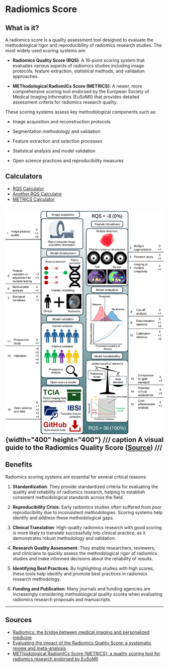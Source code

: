 # Radiomics Score

## What is it?

A radiomics score is a quality assessment tool designed to evaluate the methodological rigor and reproducibility of radiomics research studies. The most widely used scoring systems are:

- **Radiomics Quality Score (RQS)**: A 16-point scoring system that evaluates various aspects of radiomics studies including image protocols, feature extraction, statistical methods, and validation approaches.

- **METhodological RadiomICs Score (METRICS)**: A newer, more comprehensive scoring tool endorsed by the European Society of Medical Imaging Informatics (EuSoMII) that provides detailed assessment criteria for radiomics research quality.

These scoring systems assess key methodological components such as:

- Image acquisition and reconstruction protocols

- Segmentation methodology and validation

- Feature extraction and selection processes

- Statistical analysis and model validation

- Open science practices and reproducibility measures

## Calculators
- [RQS Calculator](https://www.radiomics.world/rqs)
- [Another RQS Calculator](https://uwa-medical-physics-research-group.github.io/RQS-calculator/)
- [METRICS Calculator](https://metricsscore.github.io/metrics/METRICS.html)


![img](./images/RQS.webp){width="400" height="400"}
/// caption
A visual guide to the Radiomics Quality Score ([Source](https://link.springer.com/article/10.1007/s00330-024-11341-y/figures/1))
///
---

## Benefits

Radiomics scoring systems are essential for several critical reasons:

1. **Standardization**: They provide standardized criteria for evaluating the quality and reliability of radiomics research, helping to establish consistent methodological standards across the field.

2. **Reproducibility Crisis**: Early radiomics studies often suffered from poor reproducibility due to inconsistent methodologies. Scoring systems help identify and address these methodological gaps.

3. **Clinical Translation**: High-quality radiomics research with good scoring is more likely to translate successfully into clinical practice, as it demonstrates robust methodology and validation.

4. **Research Quality Assessment**: They enable researchers, reviewers, and clinicians to quickly assess the methodological rigor of radiomics studies and make informed decisions about the reliability of results.

5. **Identifying Best Practices**: By highlighting studies with high scores, these tools help identify and promote best practices in radiomics research methodology.

6. **Funding and Publication**: Many journals and funding agencies are increasingly considering methodological quality scores when evaluating radiomics research proposals and manuscripts.


---


## Sources
- [Radiomics: the bridge between medical imaging and personalized medicine](https://www.nature.com/articles/nrclinonc.2017.141)
- [Evaluating the impact of the Radiomics Quality Score: a systematic review and meta-analysis](https://link.springer.com/article/10.1007/s00330-024-11341-y)
- [METhodological RadiomICs Score (METRICS): a quality scoring tool for radiomics research endorsed by EuSoMII](https://link.springer.com/article/10.1186/s13244-023-01572-w#Sec13)